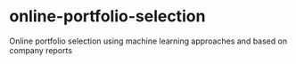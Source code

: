 # online-portfolio-selection
Online portfolio selection using machine learning approaches and based on company reports
